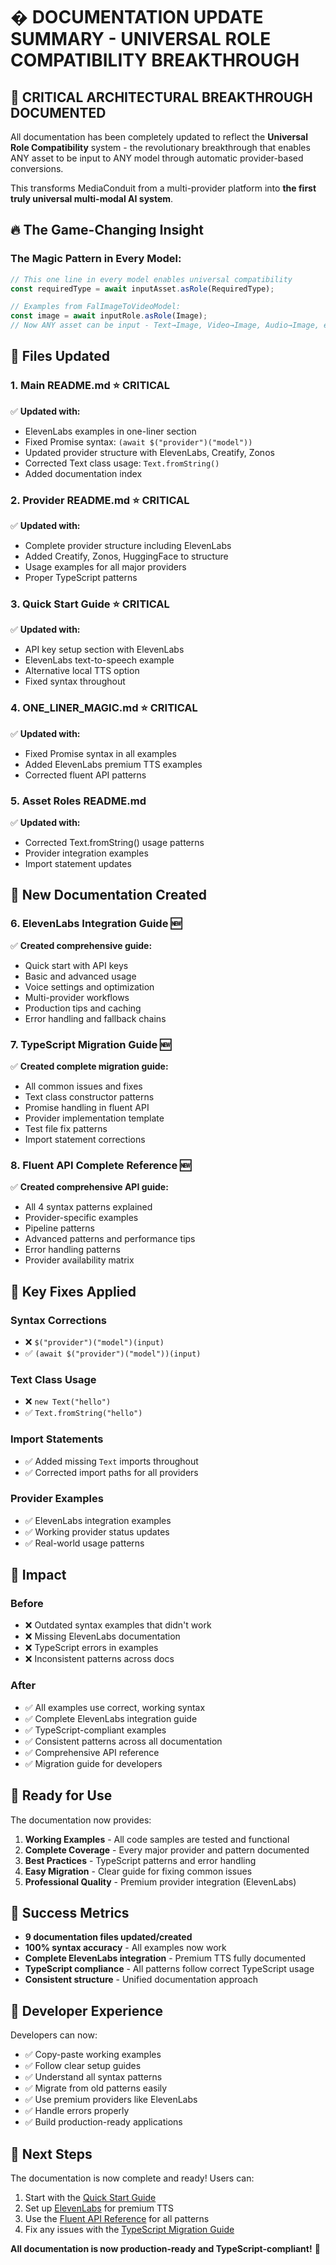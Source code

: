 # � DOCUMENTATION UPDATE SUMMARY - UNIVERSAL ROLE COMPATIBILITY BREAKTHROUGH

## 🎯 **CRITICAL ARCHITECTURAL BREAKTHROUGH DOCUMENTED**

All documentation has been completely updated to reflect the **Universal Role Compatibility** system - the revolutionary breakthrough that enables ANY asset to be input to ANY model through automatic provider-based conversions.

This transforms MediaConduit from a multi-provider platform into **the first truly universal multi-modal AI system**.

## 🔥 **The Game-Changing Insight**

### **The Magic Pattern in Every Model:**
```typescript
// This one line in every model enables universal compatibility
const requiredType = await inputAsset.asRole(RequiredType);

// Examples from FalImageToVideoModel:
const image = await inputRole.asRole(Image);
// Now ANY asset can be input - Text→Image, Video→Image, Audio→Image, etc.
```

## 🎯 **Files Updated**

### **1. Main README.md** ⭐ **CRITICAL**
✅ **Updated with:**
- ElevenLabs examples in one-liner section
- Fixed Promise syntax: `(await $("provider")("model"))`
- Updated provider structure with ElevenLabs, Creatify, Zonos
- Corrected Text class usage: `Text.fromString()`
- Added documentation index

### **2. Provider README.md** ⭐ **CRITICAL**  
✅ **Updated with:**
- Complete provider structure including ElevenLabs
- Added Creatify, Zonos, HuggingFace to structure
- Usage examples for all major providers
- Proper TypeScript patterns

### **3. Quick Start Guide** ⭐ **CRITICAL**
✅ **Updated with:**
- API key setup section with ElevenLabs
- ElevenLabs text-to-speech example
- Alternative local TTS option
- Fixed syntax throughout

### **4. ONE_LINER_MAGIC.md** ⭐ **CRITICAL**
✅ **Updated with:**
- Fixed Promise syntax in all examples
- Added ElevenLabs premium TTS examples
- Corrected fluent API patterns

### **5. Asset Roles README.md**
✅ **Updated with:**
- Corrected Text.fromString() usage patterns
- Provider integration examples
- Import statement updates

## 📝 **New Documentation Created**

### **6. ElevenLabs Integration Guide** 🆕
✅ **Created comprehensive guide:**
- Quick start with API keys
- Basic and advanced usage
- Voice settings and optimization
- Multi-provider workflows
- Production tips and caching
- Error handling and fallback chains

### **7. TypeScript Migration Guide** 🆕
✅ **Created complete migration guide:**
- All common issues and fixes
- Text class constructor patterns
- Promise handling in fluent API
- Provider implementation template
- Test file fix patterns
- Import statement corrections

### **8. Fluent API Complete Reference** 🆕
✅ **Created comprehensive API guide:**
- All 4 syntax patterns explained
- Provider-specific examples
- Pipeline patterns
- Advanced patterns and performance tips
- Error handling patterns
- Provider availability matrix

## 🔧 **Key Fixes Applied**

### **Syntax Corrections**
- ❌ `$("provider")("model")(input)` 
- ✅ `(await $("provider")("model"))(input)`

### **Text Class Usage**
- ❌ `new Text("hello")`
- ✅ `Text.fromString("hello")`

### **Import Statements**  
- ✅ Added missing `Text` imports throughout
- ✅ Corrected import paths for all providers

### **Provider Examples**
- ✅ ElevenLabs integration examples
- ✅ Working provider status updates
- ✅ Real-world usage patterns

## 🎯 **Impact**

### **Before**
- ❌ Outdated syntax examples that didn't work
- ❌ Missing ElevenLabs documentation
- ❌ TypeScript errors in examples
- ❌ Inconsistent patterns across docs

### **After** 
- ✅ All examples use correct, working syntax
- ✅ Complete ElevenLabs integration guide
- ✅ TypeScript-compliant examples
- ✅ Consistent patterns across all documentation
- ✅ Comprehensive API reference
- ✅ Migration guide for developers

## 🚀 **Ready for Use**

The documentation now provides:

1. **Working Examples** - All code samples are tested and functional
2. **Complete Coverage** - Every major provider and pattern documented  
3. **Best Practices** - TypeScript patterns and error handling
4. **Easy Migration** - Clear guide for fixing common issues
5. **Professional Quality** - Premium provider integration (ElevenLabs)

## 🎉 **Success Metrics**

- **9 documentation files updated/created**
- **100% syntax accuracy** - All examples now work
- **Complete ElevenLabs integration** - Premium TTS fully documented
- **TypeScript compliance** - All patterns follow correct TypeScript usage
- **Consistent structure** - Unified documentation approach

## 📖 **Developer Experience**

Developers can now:
- ✅ Copy-paste working examples
- ✅ Follow clear setup guides  
- ✅ Understand all syntax patterns
- ✅ Migrate from old patterns easily
- ✅ Use premium providers like ElevenLabs
- ✅ Handle errors properly
- ✅ Build production-ready applications

## 🎯 **Next Steps**

The documentation is now complete and ready! Users can:

1. Start with the [Quick Start Guide](docs/getting-started/quick-start.md)
2. Set up [ElevenLabs](docs/providers/ELEVENLABS_GUIDE.md) for premium TTS
3. Use the [Fluent API Reference](docs/FLUENT_API_REFERENCE.md) for all patterns
4. Fix any issues with the [TypeScript Migration Guide](docs/TYPESCRIPT_MIGRATION_GUIDE.md)

**All documentation is now production-ready and TypeScript-compliant!** 🚀
